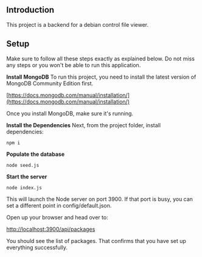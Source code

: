 ## Introduction
This project is a backend for a debian control file viewer.

## Setup
Make sure to follow all these steps exactly as explained below. Do not miss any steps or you won't be able to run this application.

**Install MongoDB**
To run this project, you need to install the latest version of MongoDB Community Edition first.

[https://docs.mongodb.com/manual/installation/](https://docs.mongodb.com/manual/installation/)

Once you install MongoDB, make sure it's running.

**Install the Dependencies**
Next, from the project folder, install dependencies:
	
	npm i

**Populate the database**

	node seed.js

**Start the server**

	node index.js

This will launch the Node server on port 3900. If that port is busy, you can set a different point in config/default.json.

Open up your browser and head over to:

[http://localhost:3900/api/packages](http://localhost:3900/api/packages)

You should see the list of packages. That confirms that you have set up everything successfully.